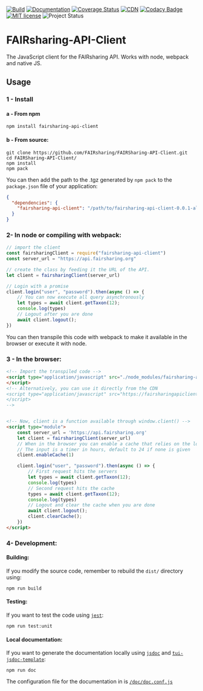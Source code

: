 [![Build](https://github.com/FAIRsharing/FAIRSharing-API-Client/actions/workflows/unit_tests.yml/badge.svg)](https://github.com/FAIRsharing/FAIRSharing-API-Client/actions/workflows/unit_tests.yml)
[![Documentation](https://api.netlify.com/api/v1/badges/edd1e884-83d9-46f4-902c-b4078c3acc22/deploy-status)](https://fairsharingapidoc.netlify.app)
[![Coverage Status](https://coveralls.io/repos/github/FAIRsharing/FAIRSharing-API-Client/badge.svg?branch=main)](https://coveralls.io/github/FAIRsharing/FAIRSharing-API-Client?branch=main)
[![CDN](https://img.shields.io/badge/CDN-netlify-success)](https://fairsharingapiclientcdn.netlify.app/index.js)
[![Codacy Badge](https://app.codacy.com/project/badge/Grade/caedac1ab73341759acc2b815aaff355)](https://www.codacy.com/gh/FAIRsharing/FAIRSharing-API-Client/dashboard?utm_source=github.com&amp;utm_medium=referral&amp;utm_content=FAIRsharing/FAIRSharing-API-Client&amp;utm_campaign=Badge_Grade)
[![MIT license](https://img.shields.io/badge/License-MIT-blue.svg)](https://lbesson.mit-license.org/)
![Project Status](https://img.shields.io/badge/status-alpha-orange)



# FAIRsharing-API-Client

The JavaScript client for the FAIRsharing API. Works with node, webpack and native JS.

## Usage

### 1 - Install 

#### a - From npm
```shell
npm install fairsharing-api-client
```

#### b - From source:
```shell
git clone https://github.com/FAIRsharing/FAIRSharing-API-Client.git
cd FAIRSharing-API-Client/
npm install
npm pack
```
You can then add the path to the .tgz generated by `npm pack` to the `package.json` file of your application:

```json
{
  "dependencies": {
    "fairsharing-api-client": "/path/to/fairsharing-api-client-0.0.1-alpha.0.tgz"
  }
}
```

###  2- In node or compiling with webpack:
```js
// import the client
const fairsharingClient = require("fairsharing-api-client")  
const server_url = "https://api.fairsharing.org"

// create the class by feeding it the URL of the API.
let client = fairsharingClient(server_url)

// Login with a promise
client.login("user", "password").then(async () => {
    // You can now execute all query asynchronously
    let types = await client.getTaxon(12);
    console.log(types)
    // Logout after you are done
    await client.logout();
})
```
You can then transpile this code with webpack to make it available in the browser or execute it with node.

### 3 - In the browser:
```html
<!-- Import the transpiled code -->
<script type="application/javascript" src="./node_modules/fairsharing-api-client/dist/index.js">
</script>
<!-- Alternatively, you can use it directly from the CDN 
<script type="application/javascript" src="https://fairsharingapiclientcdn.netlify.app/index.js">
</script>
-->


<!-- Now, client is a function available through window.client() -->
<script type="module">
    const server_url = 'https://api.fairsharing.org'
    let client = fairsharingClient(server_url)
    // When in the browser you can enable a cache that relies on the localStorage
    // The input is a timer in hours, default to 24 if none is given
    client.enableCache(1)

    client.login("user", "password").then(async () => {
        // First request hits the servers
        let types = await client.getTaxon(12);
        console.log(types)
        // Second request hits the cache
        types = await client.getTaxon(12);
        console.log(types)
        // Logout and clear the cache when you are done
        await client.logout();
        client.clearCache();
    })
</script>
```

### 4- Development:

#### Building:
If you modify the source code, remember to rebuild the `dist/` directory using:
```shell
npm run build
```

#### Testing:
If you want to test the code using [`jest`](https://github.com/facebook/jest):
```shell
npm run test:unit
```

#### Local documentation:
If you want to generate the documentation locally using [`jsdoc`](https://github.com/jsdoc/jsdoc) 
and [`tui-jsdoc-template`](https://github.com/nhn/tui.jsdoc-template):
```shell
npm run doc
```
The configuration file for the documentation in is [`/doc/doc.conf.js`](https://github.com/FAIRsharing/FAIRSharing-API-Client/tree/main/doc)
